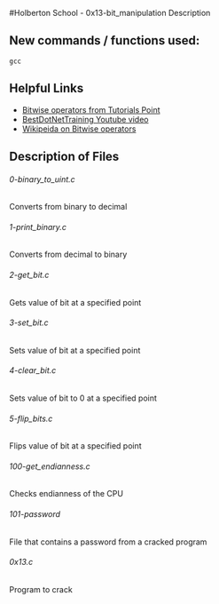 #Holberton School - 0x13-bit_manipulation
Description
## New commands / functions used:
``gcc``
## Helpful Links
* [Bitwise operators from Tutorials Point](https://www.tutorialspoint.com/cprogramming/c_bitwise_operators.htm)
* [BestDotNetTraining Youtube video](https://www.youtube.com/watch?v=MyxVAq9MifI) 
* [Wikipeida on Bitwise operators](https://en.wikipedia.org/wiki/Bitwise_operations_in_C)

## Description of Files
<h6>0-binary_to_uint.c</h6>
Converts from binary to decimal
<h6>1-print_binary.c</h6>
Converts from decimal to binary
<h6>2-get_bit.c</h6>
Gets value of bit at a specified point
<h6>3-set_bit.c</h6>
Sets value of bit at a specified point
<h6>4-clear_bit.c</h6>
Sets value of bit to 0 at a specified point
<h6>5-flip_bits.c</h6>
Flips value of bit at a specified point
<h6>100-get_endianness.c</h6>
Checks endianness of the CPU
<h6>101-password</h6>
File that contains a password from a cracked program
<h6>0x13.c</h6>
Program to crack
